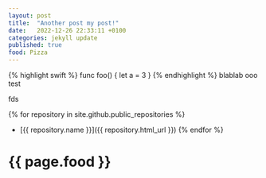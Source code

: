 ```yaml
---
layout: post
title:  "Another post my post!"
date:   2022-12-26 22:33:11 +0100
categories: jekyll update
published: true
food: Pizza
---
```

{% highlight swift %}
func foo() {
let a = 3
}
{% endhighlight %}
blablab
ooo
test

fds

{% for repository in site.github.public_repositories %}
  * [{{ repository.name }}]({{ repository.html_url }})
{% endfor %}
<h1>{{ page.food }} </h1>
